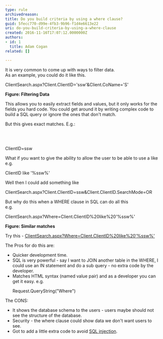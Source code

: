 ```yaml
---
type: rule
archivedreason: 
title: Do you build criteria by using a where clause?
guid: 5fecc770-d99e-4fb3-9b96-f1d4e6613e22
uri: do-you-build-criteria-by-using-a-where-clause
created: 2016-11-16T17:07:12.0000000Z
authors:
- id: 1
  title: Adam Cogan
related: []

---
```



<p>It is very common to come up with ways to filter data.&#160;<br>As an example, you could do it like this.</p><p class="ssw15-rteElement-CodeArea">ClientSearch.aspx?Client.ClientID='ssw'&amp;Client.CoName='S'</p><p><strong>Figure&#58; Filtering Data </strong></p><p>This allows you to easily extract fields and values, but it only works for the fields you hard code. You could get around it by writing complex code to build a SQL query or ignore the ones that don't match.</p><p>But this gives exact matches. E.g.&#58;<br></p>
<br><excerpt class='endintro'></excerpt><br>
<p class="ssw15-rteElement-CodeArea">​ClientID=ssw<br></p><p>What if you want to give the ability to allow the user to be able to use a like e.g.</p><p class="ssw15-rteElement-CodeArea">ClientID like '%ssw%'</p><p>Well then I could add something like</p><p class="ssw15-rteElement-CodeArea">ClientSearch.aspx?Client.ClientID=ssw&amp;Client.ClientID.SearchMode=OR</p><p>But why do this when a WHERE clause in SQL can do all this&#160;<br>e.g.</p><p class="ssw15-rteElement-CodeArea">ClientSearch.aspx?Where=Client.ClientID%20like%20'%ssw%'<br></p><p><strong>Figure&#58; Similar matches</strong></p><p>Try this -&#160;<a href="https&#58;//www.ssw.com.au/timeproonline/ClientSearch.aspx?Where=Client.ClientID%20like%20%27%ssw%%27">ClientSearch.aspx?Where=Client.ClientID%20like%20'%ssw%'</a></p><p>The Pros for do this are&#58;</p><ul><li>Quicker development time.</li><li>SQL is very powerful - say I want to JOIN another table in the WHERE, I could use an IN statement and do a sub query - no extra code by the developer.</li><li>Matches HTML syntax (named value pair) and as a developer you can get it easy. e.g.</li><p class="ssw15-rteElement-CodeArea">Request.QueryString(&quot;Where&quot;)</p></ul><p>The CONS&#58;</p><ul><li>It shows the database schema to the users - users maybe should not see the structure of the database.</li><li>Security - the where clause could show data we don't want users to see.</li><li>Got to add a little extra code to avoid&#160;<a href="https&#58;//www.ssw.com.au/ssw/KB/KB.asp?KBID=Q995992">SQL injection</a>.</li></ul><p>​<br></p>


